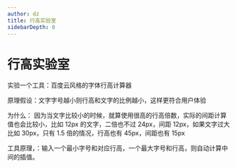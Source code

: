 ```yaml
---
author: dz
title: 行高实验室
sidebarDepth: 0
---
```


# 行高实验室

实验一个工具：百度云风格的字体行高计算器

原理假设：文字字号越小则行高和文字的比例越小，这样更符合用户体验

为什么： 因为当文字比较小的时候，就算使用很高的行高倍数，实际的间距计算值也会比较小，比如 12px 的文字，二倍也不过 24px，间距 12px，如果文字过大比如  30px，只有 1.5 倍的情况，行高也有 45px，间距也有 15px

工具原理，：输入一个最小字号和对应行高，一个最大字号和行高，则自动计算中间的插值。

<line-height :ask="[12,14,18,20,24,30,42]"/>